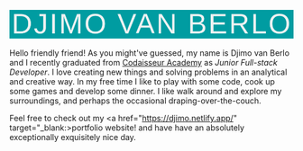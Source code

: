<p align="center">
  <img src="https://github.com/Djimovanberlo/Djimovanberlo/blob/main/Djimovanberlo.png">
</p>

Hello friendly friend! As you might've guessed, my name is Djimo van Berlo and I recently graduated from [Codaisseur Academy](https://codaisseur.com/) as _Junior Full-stack Developer_.  I love creating new things and solving problems in an analytical and creative way. In my free time I like to play with some code, cook up some games and develop some dinner. I like walk around and explore my surroundings, and perhaps the occasional draping-over-the-couch.

Feel free to check out my <a href="https://djimo.netlify.app/" target="_blank:>portfolio website</a>! and have have an absolutely exceptionally exquisitely nice day.
